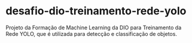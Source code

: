# desafio-dio-treinamento-rede-yolo
Projeto da Formação de Machine Learning da DIO para Treinamento da Rede YOLO, que é utilizada para detecção e classificação de objetos.

